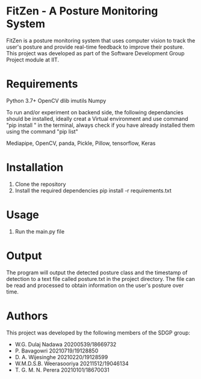 # FitZen - A Posture Monitoring System

FitZen is a posture monitoring system that uses computer vision to track the user's posture and provide real-time feedback to improve their posture. This project was developed as part of the Software Development Group Project module at IIT.

# Requirements

Python 3.7+
OpenCV
dlib
imutils
Numpy

To run and/or experiment on backend side, the following dependancies
should be installed, ideally creat a Virtual environment and use command "pip install <module-name>"
in the terminal, always check if you have already installed them using the command "pip list"

Mediapipe,
OpenCV,
panda,
Pickle,
Pillow,
tensorflow,
Keras

# Installation

1. Clone the repository
2. Install the required dependencies
   pip install -r requirements.txt

# Usage

1. Run the main.py file

# Output

The program will output the detected posture class and the timestamp of detection to a text file called posture.txt in the project directory. The file can be read and processed to obtain information on the user's posture over time.

# Authors

This project was developed by the following members of the SDGP group:

- W.G. Dulaj Nadawa 20200539/18669732
- P. Bavagowri 20210719/19128850
- D. A. Wijesinghe 20210220/19128599
- W.M.D.S.B. Weerasooriya 20211512/19046134
- T. G. M. N. Perera 20210101/18670031

